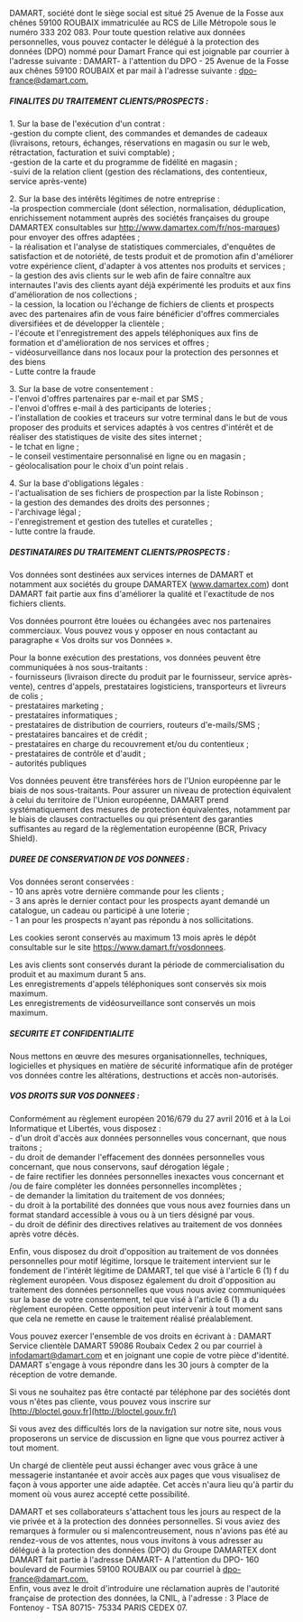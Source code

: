 DAMART, société dont le siège social est situé 25 Avenue de la Fosse aux chênes 59100 ROUBAIX immatriculée au RCS de Lille Métropole sous le numéro 333 202 083. Pour toute question relative aux données personnelles, vous pouvez contacter le délégué à la protection des données (DPO) nommé pour Damart France qui est joignable par courrier à l'adresse suivante : DAMART- à l'attention du DPO - 25 Avenue de la Fosse aux chênes 59100 ROUBAIX et par mail à l'adresse suivante : [dpo-france@damart.com.](mailto:dpo-france@damart.com)

  

##### FINALITES DU TRAITEMENT CLIENTS/PROSPECTS :

1\. Sur la base de l'exécution d'un contrat :  
\-gestion du compte client, des commandes et demandes de cadeaux (livraisons, retours, échanges, réservations en magasin ou sur le web, rétractation, facturation et suivi comptable) ;  
\-gestion de la carte et du programme de fidélité en magasin ;  
\-suivi de la relation client (gestion des réclamations, des contentieux, service après-vente)

2\. Sur la base des intérêts légitimes de notre entreprise :  
\-la prospection commerciale (dont sélection, normalisation, déduplication, enrichissement notamment auprès des sociétés françaises du groupe DAMARTEX consultables sur http://www.damartex.com/fr/nos-marques) pour envoyer des offres adaptées ;  
\- la réalisation et l'analyse de statistiques commerciales, d'enquêtes de satisfaction et de notoriété, de tests produit et de promotion afin d'améliorer votre expérience client, d'adapter à vos attentes nos produits et services ;  
\- la gestion des avis clients sur le web afin de faire connaître aux internautes l'avis des clients ayant déjà expérimenté les produits et aux fins d'amélioration de nos collections ;  
\- la cession, la location ou l'échange de fichiers de clients et prospects avec des partenaires afin de vous faire bénéficier d'offres commerciales diversifiées et de développer la clientèle ;  
\- l'écoute et l'enregistrement des appels téléphoniques aux fins de formation et d'amélioration de nos services et offres ;  
\- vidéosurveillance dans nos locaux pour la protection des personnes et des biens  
\- Lutte contre la fraude

3\. Sur la base de votre consentement :  
\- l'envoi d'offres partenaires par e-mail et par SMS ;  
\- l'envoi d'offres e-mail à des participants de loteries ;  
\- l'installation de cookies et traceurs sur votre terminal dans le but de vous proposer des produits et services adaptés à vos centres d'intérêt et de réaliser des statistiques de visite des sites internet ;  
\- le tchat en ligne ;  
\- le conseil vestimentaire personnalisé en ligne ou en magasin ;  
\- géolocalisation pour le choix d'un point relais .

4\. Sur la base d'obligations légales :  
\- l'actualisation de ses fichiers de prospection par la liste Robinson ;  
\- la gestion des demandes des droits des personnes ;  
\- l'archivage légal ;  
\- l'enregistrement et gestion des tutelles et curatelles ;  
\- lutte contre la fraude.

  

##### DESTINATAIRES DU TRAITEMENT CLIENTS/PROSPECTS :

Vos données sont destinées aux services internes de DAMART et notamment aux sociétés du groupe DAMARTEX (www.damartex.com) dont DAMART fait partie aux fins d'améliorer la qualité et l'exactitude de nos fichiers clients.

Vos données pourront être louées ou échangées avec nos partenaires commerciaux. Vous pouvez vous y opposer en nous contactant au paragraphe « Vos droits sur vos Données ».

Pour la bonne exécution des prestations, vos données peuvent être communiquées à nos sous-traitants :  
\- fournisseurs (livraison directe du produit par le fournisseur, service après-vente), centres d'appels, prestataires logisticiens, transporteurs et livreurs de colis ;  
\- prestataires marketing ;  
\- prestataires informatiques ;  
\- prestataires de distribution de courriers, routeurs d'e-mails/SMS ;  
\- prestataires bancaires et de crédit ;  
\- prestataires en charge du recouvrement et/ou du contentieux ;  
\- prestataires de contrôle et d'audit ;  
\- autorités publiques

Vos données peuvent être transférées hors de l'Union européenne par le biais de nos sous-traitants. Pour assurer un niveau de protection équivalent à celui du territoire de l'Union européenne, DAMART prend systématiquement des mesures de protection équivalentes, notamment par le biais de clauses contractuelles ou qui présentent des garanties suffisantes au regard de la règlementation européenne (BCR, Privacy Shield).

  

##### DUREE DE CONSERVATION DE VOS DONNEES :

Vos données seront conservées :  
\- 10 ans après votre dernière commande pour les clients ;  
\- 3 ans après le dernier contact pour les prospects ayant demandé un catalogue, un cadeau ou participé à une loterie ;  
\- 1 an pour les prospects n'ayant pas répondu à nos sollicitations.

Les cookies seront conservés au maximum 13 mois après le dépôt consultable sur le site https://www.damart.fr/vosdonnees.

Les avis clients sont conservés durant la période de commercialisation du produit et au maximum durant 5 ans.  
Les enregistrements d'appels téléphoniques sont conservés six mois maximum.  
Les enregistrements de vidéosurveillance sont conservés un mois maximum.

  

##### SECURITE ET CONFIDENTIALITE

Nous mettons en œuvre des mesures organisationnelles, techniques, logicielles et physiques en matière de sécurité informatique afin de protéger vos données contre les altérations, destructions et accès non-autorisés.

  

##### VOS DROITS SUR VOS DONNEES :

Conformément au règlement européen 2016/679 du 27 avril 2016 et à la Loi Informatique et Libertés, vous disposez :  
\- d'un droit d'accès aux données personnelles vous concernant, que nous traitons ;  
\- du droit de demander l'effacement des données personnelles vous concernant, que nous conservons, sauf dérogation légale ;  
\- de faire rectifier les données personnelles inexactes vous concernant et /ou de faire compléter les données personnelles incomplètes ;  
\- de demander la limitation du traitement de vos données;  
\- du droit à la portabilité des données que vous nous avez fournies dans un format standard accessible à vous ou à un tiers désigné par vous.  
\- du droit de définir des directives relatives au traitement de vos données après votre décès.

Enfin, vous disposez du droit d'opposition au traitement de vos données personnelles pour motif légitime, lorsque le traitement intervient sur le fondement de l'intérêt légitime de DAMART, tel que visé à l'article 6 (1) f du règlement européen. Vous disposez également du droit d'opposition au traitement des données personnelles que vous nous aviez communiquées sur la base de votre consentement, tel que visé à l'article 6 (1) a du règlement européen. Cette opposition peut intervenir à tout moment sans que cela ne remette en cause le traitement réalisé préalablement.

Vous pouvez exercer l'ensemble de vos droits en écrivant à : DAMART Service clientèle DAMART 59086 Roubaix Cedex 2 ou par courriel à infodamart@damart.com et en joignant une copie de votre pièce d'identité. DAMART s'engage à vous répondre dans les 30 jours à compter de la réception de votre demande.

Si vous ne souhaitez pas être contacté par téléphone par des sociétés dont vous n'êtes pas cliente, vous pouvez vous inscrire sur [http://bloctel.gouv.fr](http://bloctel.gouv.fr/)

Si vous avez des difficultés lors de la navigation sur notre site, nous vous proposerons un service de discussion en ligne que vous pourrez activer à tout moment.

Un chargé de clientèle peut aussi échanger avec vous grâce à une messagerie instantanée et avoir accès aux pages que vous visualisez de façon à vous apporter une aide adaptée. Cet accès n'aura lieu qu'à partir du moment où vous aurez accepté cette possibilité.

DAMART et ses collaborateurs s'attachent tous les jours au respect de la vie privée et à la protection des données personnelles. Si vous aviez des remarques à formuler ou si malencontreusement, nous n'avions pas été au rendez-vous de vos attentes, nous vous invitons à vous adresser au délégué à la protection des données (DPO) du Groupe DAMARTEX dont DAMART fait partie à l'adresse DAMART- A l'attention du DPO- 160 boulevard de Fourmies 59100 ROUBAIX ou par courriel à [dpo-france@damart.com.](mailto:dpo-france@damart.com)  
Enfin, vous avez le droit d'introduire une réclamation auprès de l'autorité française de protection des données, la CNIL, à l'adresse : 3 Place de Fontenoy - TSA 80715- 75334 PARIS CEDEX 07.